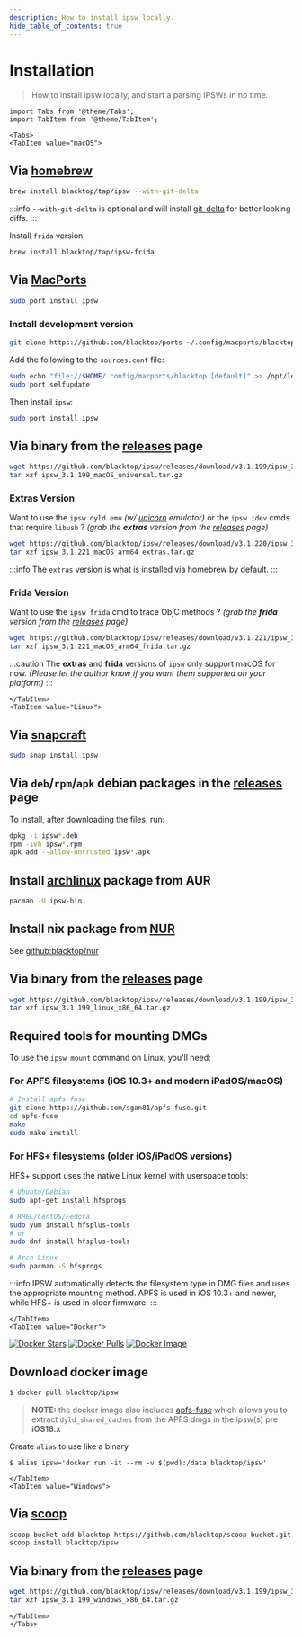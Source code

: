```yaml
---
description: How to install ipsw locally.
hide_table_of_contents: true
---
```


# Installation

> How to install ipsw locally, and start a parsing IPSWs in no time.

```mdx-code-block
import Tabs from '@theme/Tabs';
import TabItem from '@theme/TabItem';
```

```mdx-code-block
<Tabs>
<TabItem value="macOS">
```

## Via [homebrew](https://brew.sh)

```bash
brew install blacktop/tap/ipsw --with-git-delta
```

:::info 
`--with-git-delta` is optional and will install [git-delta](https://github.com/dandavison/delta) for better looking diffs.
:::

Install `frida` version

```bash
brew install blacktop/tap/ipsw-frida
```

## Via [MacPorts](https://www.macports.org)

```bash
sudo port install ipsw
```

### Install development version

```bash
git clone https://github.com/blacktop/ports ~/.config/macports/blacktop
```

Add the following to the `sources.conf` file:

```bash
sudo echo "file://$HOME/.config/macports/blacktop [default]" >> /opt/local/etc/macports/sources.conf
sudo port selfupdate
```

Then install `ipsw`:

```bash
sudo port install ipsw
```

## Via binary from the [releases](https://github.com/blacktop/ipsw/releases) page

```bash
wget https://github.com/blacktop/ipsw/releases/download/v3.1.199/ipsw_3.1.199_macOS_universal.tar.gz
tar xzf ipsw_3.1.199_macOS_universal.tar.gz
```

### Extras Version

Want to use the `ipsw dyld emu` *(w/ [unicorn](https://www.unicorn-engine.org) emulator)* or the `ipsw idev` cmds that require `libusb` ? *(grab the **extras** version from the [releases](https://github.com/blacktop/ipsw/releases) page)*

```bash
wget https://github.com/blacktop/ipsw/releases/download/v3.1.220/ipsw_3.1.221_macOS_arm64_extras.tar.gz
tar xzf ipsw_3.1.221_macOS_arm64_extras.tar.gz
```

:::info 
The `extras` version is what is installed via homebrew by default.
:::

### Frida Version

Want to use the `ipsw frida` cmd to trace ObjC methods ? *(grab the **frida** version from the [releases](https://github.com/blacktop/ipsw/releases) page)*

```bash
wget https://github.com/blacktop/ipsw/releases/download/v3.1.221/ipsw_3.1.221_macOS_arm64_frida.tar.gz
tar xzf ipsw_3.1.221_macOS_arm64_frida.tar.gz
```

:::caution 
The **extras** and **frida** versions of `ipsw` only support macOS for now. *(Please let the author know if you want them supported on your platform)*
:::

```mdx-code-block
</TabItem>
<TabItem value="Linux">
```

## Via [snapcraft](https://snapcraft.io/ipsw)

```bash
sudo snap install ipsw
```

## Via `deb`/`rpm`/`apk` debian packages in the [releases](https://github.com/blacktop/ipsw/releases) page

To install, after downloading the files, run:

```bash
dpkg -i ipsw*.deb
rpm -ivh ipsw*.rpm
apk add --allow-untrusted ipsw*.apk
```

## Install [archlinux](https://aur.archlinux.org/packages/ipsw-bin/) package from AUR

```bash
pacman -U ipsw-bin
```

## Install nix package from [NUR](https://github.com/nix-community/NUR)

See [github:blacktop/nur](https://github.com/blacktop/nur)

## Via binary from the [releases](https://github.com/blacktop/ipsw/releases) page

```bash
wget https://github.com/blacktop/ipsw/releases/download/v3.1.199/ipsw_3.1.199_linux_x86_64.tar.gz
tar xzf ipsw_3.1.199_linux_x86_64.tar.gz
```

## Required tools for mounting DMGs

To use the `ipsw mount` command on Linux, you'll need:

### For APFS filesystems (iOS 10.3+ and modern iPadOS/macOS)

```bash
# Install apfs-fuse
git clone https://github.com/sgan81/apfs-fuse.git
cd apfs-fuse
make
sudo make install
```

### For HFS+ filesystems (older iOS/iPadOS versions)

HFS+ support uses the native Linux kernel with userspace tools:

```bash
# Ubuntu/Debian
sudo apt-get install hfsprogs

# RHEL/CentOS/Fedora
sudo yum install hfsplus-tools
# or
sudo dnf install hfsplus-tools

# Arch Linux
sudo pacman -S hfsprogs
```

:::info 
IPSW automatically detects the filesystem type in DMG files and uses the appropriate mounting method. APFS is used in iOS 10.3+ and newer, while HFS+ is used in older firmware.
:::

```mdx-code-block
</TabItem>
<TabItem value="Docker">
```

[![Docker Stars](https://img.shields.io/docker/stars/blacktop/ipsw.svg)](https://hub.docker.com/r/blacktop/ipsw/) [![Docker Pulls](https://img.shields.io/docker/pulls/blacktop/ipsw.svg)](https://hub.docker.com/r/blacktop/ipsw/) [![Docker Image](https://img.shields.io/badge/docker%20image-114MB-blue.svg)](https://hub.docker.com/r/blacktop/ipsw/)

## Download docker image

```bash
$ docker pull blacktop/ipsw
```

> **NOTE:** the docker image also includes [apfs-fuse](https://github.com/sgan81/apfs-fuse) which allows you to extract `dyld_shared_caches` from the APFS dmgs in the ipsw(s) pre **iOS16.x**

Create `alias` to use like a binary

```
$ alias ipsw='docker run -it --rm -v $(pwd):/data blacktop/ipsw'
```

```mdx-code-block
</TabItem>
<TabItem value="Windows">
```

## Via [scoop](https://scoop.sh)

```bash
scoop bucket add blacktop https://github.com/blacktop/scoop-bucket.git 
scoop install blacktop/ipsw
```

<!-- Via [chocolatey](https://chocolatey.org)

```bash
choco install ipsw
```  -->

## Via binary from the [releases](https://github.com/blacktop/ipsw/releases) page

```bash
wget https://github.com/blacktop/ipsw/releases/download/v3.1.199/ipsw_3.1.199_windows_x86_64.tar.gz
tar xzf ipsw_3.1.199_windows_x86_64.tar.gz
```

```mdx-code-block
</TabItem>
</Tabs>
```
